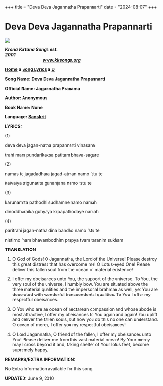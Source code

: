 +++
title = "Deva Deva Jagannatha Prapannarti"
date = "2024-08-07"
+++

# Deva Deva Jagannatha Prapannarti
[**![](http://kksongs.org/image_files/image002.jpg)**](http://kksongs.org/)

**_Krsna_** **_Kirtana Songs est. 2001_**                                                                                                                                                      **_www.kksongs.org_**

[**Home**](http://kksongs.org/) **à** [**Song Lyrics**](http://kksongs.org/lyrics.html) **à** [**D**](http://kksongs.org/songs/song_d.html)

**Song Name: Deva Deva Jagannatha Prapannarti**

**Official Name: Jagannatha Pranama**

**Author: Anonymous**

**Book Name: None**

**Language:** [**Sanskrit**](http://kksongs.org/language/list/sanskrit.html)  

**LYRICS:**

(1)

deva deva jagan-natha prapannarti vinasana

trahi mam pundarikaksa patitam bhava-sagare

(2)

namas te jagadadhara jagad\-atman namo ‘stu te

kaivalya trigunatita gunanjana namo ‘stu te

(3)

karunamrta pathodhi sudhamne namo namah

dinoddharaika guhyaya krpapathodaye namah

(4)

paritrahi jagan-natha dina bandho namo ‘stu te

nistirno ‘ham bhavambodhim prapya tvam taranim sukham

**TRANSLATION**

1) O God of Gods! O Jagannatha, the Lord of the Universe! Please destroy this great distress that has overcome me! O Lotus-eyed One! Please deliver this fallen soul from the ocean of material existence!

2) I offer my obeisances unto You, the support of the universe. To You, the very soul of the universe, I humbly bow. You are situated above the three material qualities and the impersonal brahman as well, yet You are decorated with wonderful transcendental qualities. To You I offer my respectful obeisances.

3) O You who are an ocean of nectarean compassion and whose abode is most attractive, I offer my obeisances to You again and again! You uplift and deliver the fallen souls, but how you do this no one can understand. O ocean of mercy, I offer you my respectful obeisances!

4) O Lord Jagannatha, O friend of the fallen, I offer my obeisances unto You! Please deliver me from this vast material ocean! By Your mercy may I cross beyond it and, taking shelter of Your lotus feet, become supremely happy.

**REMARKS/EXTRA INFORMATION:**

No Extra Information available for this song!

**UPDATED:** June 9, 2010